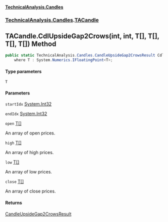 #### [TechnicalAnalysis.Candles](TechnicalAnalysis.Candles.md 'TechnicalAnalysis.Candles')
### [TechnicalAnalysis.Candles](TechnicalAnalysis.Candles.md#TechnicalAnalysis.Candles 'TechnicalAnalysis.Candles').[TACandle](TACandle.md 'TechnicalAnalysis.Candles.TACandle')

## TACandle.CdlUpsideGap2Crows<T>(int, int, T[], T[], T[], T[]) Method

```csharp
public static TechnicalAnalysis.Candles.CandleUpsideGap2CrowsResult CdlUpsideGap2Crows<T>(int startIdx, int endIdx, T[] open, T[] high, T[] low, T[] close)
    where T : System.Numerics.IFloatingPoint<T>;
```
#### Type parameters

<a name='TechnicalAnalysis.Candles.TACandle.CdlUpsideGap2Crows_T_(int,int,T[],T[],T[],T[]).T'></a>

`T`
#### Parameters

<a name='TechnicalAnalysis.Candles.TACandle.CdlUpsideGap2Crows_T_(int,int,T[],T[],T[],T[]).startIdx'></a>

`startIdx` [System.Int32](https://docs.microsoft.com/en-us/dotnet/api/System.Int32 'System.Int32')

<a name='TechnicalAnalysis.Candles.TACandle.CdlUpsideGap2Crows_T_(int,int,T[],T[],T[],T[]).endIdx'></a>

`endIdx` [System.Int32](https://docs.microsoft.com/en-us/dotnet/api/System.Int32 'System.Int32')

<a name='TechnicalAnalysis.Candles.TACandle.CdlUpsideGap2Crows_T_(int,int,T[],T[],T[],T[]).open'></a>

`open` [T](TACandle.CdlUpsideGap2Crows_T_(int,int,T[],T[],T[],T[]).md#TechnicalAnalysis.Candles.TACandle.CdlUpsideGap2Crows_T_(int,int,T[],T[],T[],T[]).T 'TechnicalAnalysis.Candles.TACandle.CdlUpsideGap2Crows<T>(int, int, T[], T[], T[], T[]).T')[[]](https://docs.microsoft.com/en-us/dotnet/api/System.Array 'System.Array')

An array of open prices.

<a name='TechnicalAnalysis.Candles.TACandle.CdlUpsideGap2Crows_T_(int,int,T[],T[],T[],T[]).high'></a>

`high` [T](TACandle.CdlUpsideGap2Crows_T_(int,int,T[],T[],T[],T[]).md#TechnicalAnalysis.Candles.TACandle.CdlUpsideGap2Crows_T_(int,int,T[],T[],T[],T[]).T 'TechnicalAnalysis.Candles.TACandle.CdlUpsideGap2Crows<T>(int, int, T[], T[], T[], T[]).T')[[]](https://docs.microsoft.com/en-us/dotnet/api/System.Array 'System.Array')

An array of high prices.

<a name='TechnicalAnalysis.Candles.TACandle.CdlUpsideGap2Crows_T_(int,int,T[],T[],T[],T[]).low'></a>

`low` [T](TACandle.CdlUpsideGap2Crows_T_(int,int,T[],T[],T[],T[]).md#TechnicalAnalysis.Candles.TACandle.CdlUpsideGap2Crows_T_(int,int,T[],T[],T[],T[]).T 'TechnicalAnalysis.Candles.TACandle.CdlUpsideGap2Crows<T>(int, int, T[], T[], T[], T[]).T')[[]](https://docs.microsoft.com/en-us/dotnet/api/System.Array 'System.Array')

An array of low prices.

<a name='TechnicalAnalysis.Candles.TACandle.CdlUpsideGap2Crows_T_(int,int,T[],T[],T[],T[]).close'></a>

`close` [T](TACandle.CdlUpsideGap2Crows_T_(int,int,T[],T[],T[],T[]).md#TechnicalAnalysis.Candles.TACandle.CdlUpsideGap2Crows_T_(int,int,T[],T[],T[],T[]).T 'TechnicalAnalysis.Candles.TACandle.CdlUpsideGap2Crows<T>(int, int, T[], T[], T[], T[]).T')[[]](https://docs.microsoft.com/en-us/dotnet/api/System.Array 'System.Array')

An array of close prices.

#### Returns
[CandleUpsideGap2CrowsResult](CandleUpsideGap2CrowsResult.md 'TechnicalAnalysis.Candles.CandleUpsideGap2CrowsResult')